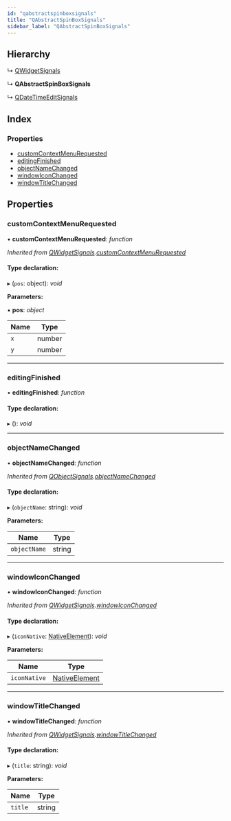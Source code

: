 ```yaml
---
id: "qabstractspinboxsignals"
title: "QAbstractSpinBoxSignals"
sidebar_label: "QAbstractSpinBoxSignals"
---
```


## Hierarchy

  ↳ [QWidgetSignals](qwidgetsignals.md)

  ↳ **QAbstractSpinBoxSignals**

  ↳ [QDateTimeEditSignals](qdatetimeeditsignals.md)

## Index

### Properties

* [customContextMenuRequested](qabstractspinboxsignals.md#customcontextmenurequested)
* [editingFinished](qabstractspinboxsignals.md#editingfinished)
* [objectNameChanged](qabstractspinboxsignals.md#objectnamechanged)
* [windowIconChanged](qabstractspinboxsignals.md#windowiconchanged)
* [windowTitleChanged](qabstractspinboxsignals.md#windowtitlechanged)

## Properties

###  customContextMenuRequested

• **customContextMenuRequested**: *function*

*Inherited from [QWidgetSignals](qwidgetsignals.md).[customContextMenuRequested](qwidgetsignals.md#customcontextmenurequested)*

#### Type declaration:

▸ (`pos`: object): *void*

**Parameters:**

▪ **pos**: *object*

Name | Type |
------ | ------ |
`x` | number |
`y` | number |

___

###  editingFinished

• **editingFinished**: *function*

#### Type declaration:

▸ (): *void*

___

###  objectNameChanged

• **objectNameChanged**: *function*

*Inherited from [QObjectSignals](qobjectsignals.md).[objectNameChanged](qobjectsignals.md#objectnamechanged)*

#### Type declaration:

▸ (`objectName`: string): *void*

**Parameters:**

Name | Type |
------ | ------ |
`objectName` | string |

___

###  windowIconChanged

• **windowIconChanged**: *function*

*Inherited from [QWidgetSignals](qwidgetsignals.md).[windowIconChanged](qwidgetsignals.md#windowiconchanged)*

#### Type declaration:

▸ (`iconNative`: [NativeElement](../globals.md#nativeelement)): *void*

**Parameters:**

Name | Type |
------ | ------ |
`iconNative` | [NativeElement](../globals.md#nativeelement) |

___

###  windowTitleChanged

• **windowTitleChanged**: *function*

*Inherited from [QWidgetSignals](qwidgetsignals.md).[windowTitleChanged](qwidgetsignals.md#windowtitlechanged)*

#### Type declaration:

▸ (`title`: string): *void*

**Parameters:**

Name | Type |
------ | ------ |
`title` | string |
